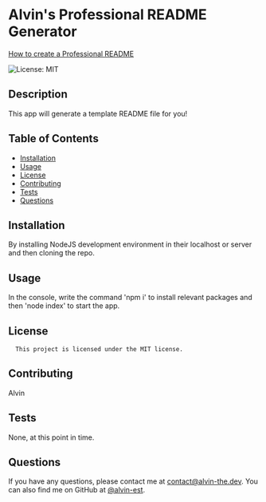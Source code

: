 # Alvin's Professional README Generator

[How to create a Professional README](https://coding-boot-camp.github.io/full-stack/github/professional-readme-guide)

![License: MIT](https://img.shields.io/badge/License-MIT-yellow.svg)
## Description
This app will generate a template README file for you!
## Table of Contents
- [Installation](#installation)
- [Usage](#usage)
- [License](#license)
- [Contributing](#contributing)
- [Tests](#tests)
- [Questions](#questions)
## Installation
By installing NodeJS development environment in their localhost or server and then cloning the repo.
## Usage
In the console, write the command 'npm i' to install relevant packages and then 'node index' to start the app.
## License
      This project is licensed under the MIT license.
## Contributing
Alvin
## Tests
None, at this point in time.
## Questions
If you have any questions, please contact me at [contact@alvin-the.dev](mailto:contact@alvin-the.dev). You can also find me on GitHub at [@alvin-est](https://github.com/@alvin-est).  
